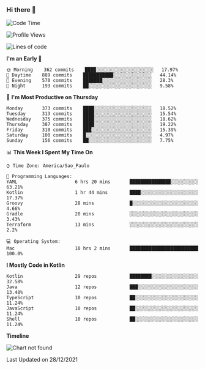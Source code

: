 ### Hi there 👋

<!--
**fernandonogueira/fernandonogueira** is a ✨ _special_ ✨ repository because its `README.md` (this file) appears on your GitHub profile.

Here are some ideas to get you started:

- 🔭 I’m currently working on ...
- 🌱 I’m currently learning ...
- 👯 I’m looking to collaborate on ...
- 🤔 I’m looking for help with ...
- 💬 Ask me about ...
- 📫 How to reach me: ...
- 😄 Pronouns: ...
- ⚡ Fun fact: ...
-->

<!--START_SECTION:waka-->
![Code Time](http://img.shields.io/badge/Code%20Time-1%2C196%20hrs%2017%20mins-blue)

![Profile Views](http://img.shields.io/badge/Profile%20Views-0-blue)

![Lines of code](https://img.shields.io/badge/From%20Hello%20World%20I%27ve%20Written-329%20Thousand%20lines%20of%20code-blue)

**I'm an Early 🐤** 

```text
🌞 Morning    362 commits    ████░░░░░░░░░░░░░░░░░░░░░   17.97% 
🌆 Daytime    889 commits    ███████████░░░░░░░░░░░░░░   44.14% 
🌃 Evening    570 commits    ███████░░░░░░░░░░░░░░░░░░   28.3% 
🌙 Night      193 commits    ██░░░░░░░░░░░░░░░░░░░░░░░   9.58%

```
📅 **I'm Most Productive on Thursday** 

```text
Monday       373 commits    ████░░░░░░░░░░░░░░░░░░░░░   18.52% 
Tuesday      313 commits    ████░░░░░░░░░░░░░░░░░░░░░   15.54% 
Wednesday    375 commits    ████░░░░░░░░░░░░░░░░░░░░░   18.62% 
Thursday     387 commits    ████░░░░░░░░░░░░░░░░░░░░░   19.22% 
Friday       310 commits    ███░░░░░░░░░░░░░░░░░░░░░░   15.39% 
Saturday     100 commits    █░░░░░░░░░░░░░░░░░░░░░░░░   4.97% 
Sunday       156 commits    ██░░░░░░░░░░░░░░░░░░░░░░░   7.75%

```


📊 **This Week I Spent My Time On** 

```text
⌚︎ Time Zone: America/Sao_Paulo

💬 Programming Languages: 
YAML                     6 hrs 20 mins       ███████████████░░░░░░░░░░   63.21% 
Kotlin                   1 hr 44 mins        ████░░░░░░░░░░░░░░░░░░░░░   17.37% 
Groovy                   28 mins             █░░░░░░░░░░░░░░░░░░░░░░░░   4.66% 
Gradle                   20 mins             ░░░░░░░░░░░░░░░░░░░░░░░░░   3.43% 
Terraform                13 mins             ░░░░░░░░░░░░░░░░░░░░░░░░░   2.2%

💻 Operating System: 
Mac                      10 hrs 2 mins       █████████████████████████   100.0%

```

**I Mostly Code in Kotlin** 

```text
Kotlin                   29 repos            ████████░░░░░░░░░░░░░░░░░   32.58% 
Java                     12 repos            ███░░░░░░░░░░░░░░░░░░░░░░   13.48% 
TypeScript               10 repos            ██░░░░░░░░░░░░░░░░░░░░░░░   11.24% 
JavaScript               10 repos            ██░░░░░░░░░░░░░░░░░░░░░░░   11.24% 
Shell                    10 repos            ██░░░░░░░░░░░░░░░░░░░░░░░   11.24%

```


**Timeline**

![Chart not found](https://raw.githubusercontent.com/fernandonogueira/fernandonogueira/master/charts/bar_graph.png) 


 Last Updated on 28/12/2021
<!--END_SECTION:waka-->
